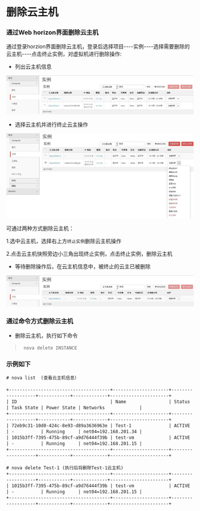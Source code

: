 # 删除云主机


### 通过Web horizon界面删除云主机

通过登录horzion界面删除云主机，登录后选择项目----实例----选择需要删除的云主机----点击终止实例，对虚拟机进行删除操作:

* 列出云主机信息

 ![Delete_instacne1](../Picture/delete1.jpg)

* 选择云主机并进行终止云主操作

 ![Delete_instace2](../Picture/delete2.jpg)

  可通过两种方式删除云主机：

  1.选中云主机，选择右上方```终止实例```删除云主机操作

  2.点击云主机快照旁边小三角出现终止实例，点击终止实例，删除云主机


* 等待删除操作后，在云主机信息中，被终止的云主已被删除

 ![Delete_instace3](../Picture/delete3.jpg)


### 通过命令方式删除云主机

* 删除云主机，执行如下命令

> ``` nova delete INSTANCE```


### 示例如下

```
# nova list  (查看云主机信息）

+--------------------------------------+---------------------+-------------------+------------+-------------+----------------------+
| ID                                   | Name                | Status            | Task State | Power State | Networks             |
+--------------------------------------+---------------------+-------------------+------------+-------------+----------------------+
| 72eb9c31-10d0-424c-8e93-d89a3636963e | Test-1              | ACTIVE            | -          | Running     | net04=192.168.201.34 |
| 1015b3ff-7395-475b-89cf-a9d76444f39b | test-vm             | ACTIVE            | -          | Running     | net04=192.168.201.15 |
+--------------------------------------+---------------------+-------------------+------------+-------------+----------------------+

# nova delete Test-1 (执行后将删除Test-1云主机)
+--------------------------------------+---------------------+-------------------+------------+-------------+----------------------+
| 1015b3ff-7395-475b-89cf-a9d76444f39b | test-vm             | ACTIVE            | -          | Running     | net04=192.168.201.15 |
+--------------------------------------+---------------------+-------------------+------------+-------------+----------------------+
```


